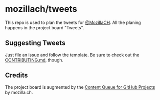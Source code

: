 # mozillach/tweets
This repo is used to plan the tweets for [@MozillaCH](https://twitter.com/MozillaCH).
All the planing happens in the project board "Tweets".

## Suggesting Tweets
Just file an issue and follow the template. Be sure to check out the [CONTRIBUTING.md](CONTRIBUTING.md), though.

## Credits
The project board is augmented by the [Content Queue for GitHub Projects](https://github.com/mozillach/gh-projects-content-queue) by mozilla.ch.
